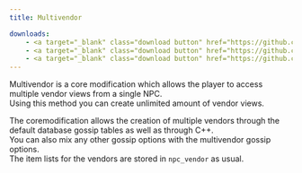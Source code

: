 ```yaml
---
title: Multivendor

downloads:
    - <a target="_blank" class="download button" href="https://github.com/Rochet2/TrinityCore/blob/multivendor_3.3.5/src/server/scripts/Custom/Multivendor/" onClick="ga('send', 'event', 'Download', 'click', 'Multivendor TrinityCore');">TrinityCore 3.3.5</a>
    - <a target="_blank" class="download button" href="https://github.com/Rochet2/TrinityCore/blob/multivendor_6.x/src/server/scripts/Custom/Multivendor/" onClick="ga('send', 'event', 'Download', 'click', 'Multivendor TrinityCore 6.x');">TrinityCore 6.x</a>
    - <a target="_blank" class="download button" href="https://github.com/Rochet2/TrinityCore/blob/multivendor_7.x/src/server/scripts/Custom/Multivendor/" onClick="ga('send', 'event', 'Download', 'click', 'Multivendor TrinityCore 7.x');">TrinityCore 7.x</a>
---
```


Multivendor is a core modification which allows the player to access multiple vendor views from a single NPC.  
Using this method you can create unlimited amount of vendor views.  

The coremodification allows the creation of multiple vendors through the default database gossip tables as well as through C++.  
You can also mix any other gossip options with the multivendor gossip options.  
The item lists for the vendors are stored in `npc_vendor` as usual.
